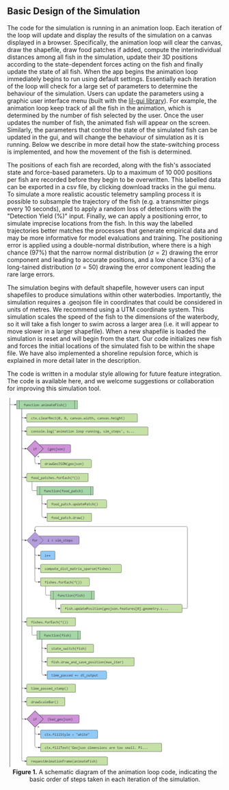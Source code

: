 
## Basic Design of the Simulation

The code for the simulation is running in an animation loop. Each iteration of the loop will update and display the results of the simulation on a canvas displayed in a browser. Specifically, the animation loop will clear the canvas, draw the shapefile, draw food patches if added, compute the interindividual distances among all fish in the simulation, update their 3D positions according to the state-dependent forces acting on the fish and finally update the state of all fish. When the app begins the animation loop immediately begins to run using default settings. Essentially each iteration of the loop will check for a large set of parameters to determine the behaviour of the simulation. Users can update the parameters using a graphic user interface menu (built with the [lil-gui library](https://lil-gui.georgealways.com/)). For example, the animation loop keep track of all the fish in the animation, which is determined by the number of fish selected by the user. Once the user updates the number of fish, the animated fish will appear on the screen. Similarly, the parameters that control the state of the simulated fish can be updated in the gui, and will change the behaviour of simulation as it is running.  Below we describe in more detail how the state-switching process is implemented, and how the movement of the fish is determined. 

The positions of each fish are recorded, along with the fish's associated state and force-based parameters. Up to a maximum of 10 000 positions per fish are recorded before they begin to be overwritten. This labelled data can be exported in a csv file, by clicking download tracks in the gui menu. To simulate a more realistic acoustic telemetry sampling process it is possible to subsample the trajectory of the fish (e.g. a transmitter pings every 10 seconds), and to apply a random loss of detections with the "Detection Yield (%)" input. Finally, we can apply a positioning error, to simulate imprecise locations from the fish. In this way the labelled trajectories better matches the processes that generate empirical data and may be more informative for model evaluations and training. The positioning error is applied using a double-normal distribution, where there is a high chance (97%) that the narrow normal distribution ($\sigma = 2$) drawing the error component and leading to accurate positions, and a low chance (3%) of a long-tained distribution ($\sigma = 50$) drawing the error component leading the rare large errors.

The simulation begins with default shapefile, however users can input shapefiles to produce simulations within other waterbodies. Importantly, the simulation requires a .geojson file in coordinates that could be considered in units of metres. We recommend using a UTM coordinate system. This simulation scales the speed of the fish to the dimensions of the waterbody, so it will take a fish longer to swim across a larger area (i.e. it will appear to move slower in a larger shapefile). When a new shapefile is loaded the simulation is reset and will begin from the start. Our code initializes new fish and forces the initial locations of the simulated fish to be within the shape file. We have also implemented a shoreline repulsion force, which is explained in more detail later in the description. 

The code is written in a modular style allowing for future feature integration. The code is available here, and we welcome suggestions or collaboration for improving this simulation tool. 

<p align="center">
  <img src="AnimationLoopDiagram.png" alt="alt text">
  <br>
   <b>Figure 1.</b> A schematic diagram of the animation loop code, indicating the basic order of steps taken in each iteration of the simulation. </centre>
</p>





